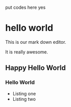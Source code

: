put codes here yes 
# hello world
This is our mark down editor.

It is really awesome.

## Happy Hello World

### Hello World

* Listing one
* Listing two